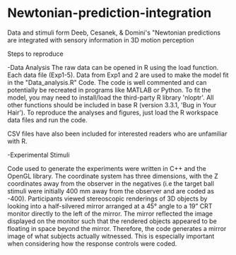 # Newtonian-prediction-integration
Data and stimuli form  Deeb, Cesanek, &amp; Domini's "Newtonian predictions are integrated with sensory information in 3D motion perception


Steps to reproduce

-Data Analysis 
The raw data can be opened in R using the load function. Each data file (Exp1-5). Data from Exp1 and  2 are used to  make  the model fit in the "Data_analysis.R" Code. The code is well commented and can potentially  be recreated in programs like MATLAB or Python. 
To fit the model, you may need to install/load the third-party R library 'nloptr'. All other functions should be included in base R (version 3.3.1, 'Bug in Your Hair'). To reproduce the analyses and figures, just load the R workspace data files and run the code. 

CSV files have also been included for interested  readers who  are unfamiliar with R.

-Experimental Stimuli

Code used to generate the experiments were written in C++ and the OpenGL library. The coordinate system has three dimensions, with the Z coordinates away from the observer in the negatives (i.e the target ball stimuli were initially 400 mm away from the observer and are coded as -400). Participants viewed stereoscopic renderings of 3D objects by looking into a half-silvered mirror arranged at a 45° angle to a 19” CRT monitor directly to the left of the mirror. The mirror reflected the image displayed on the monitor such that the rendered objects appeared to be floating in space beyond the mirror. Therefore, the code generates a mirror image of what subjects actually witnessed. This is especially important when considering how the response controls were coded. 


